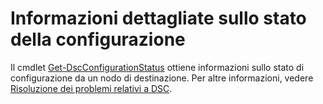 # <a name="details-about-configuration-status"></a>Informazioni dettagliate sullo stato della configurazione

Il cmdlet [Get-DscConfigurationStatus](https://technet.microsoft.com/library/mt517868.aspx) ottiene informazioni sullo stato di configurazione da un nodo di destinazione. Per altre informazioni, vedere [Risoluzione dei problemi relativi a DSC](https://msdn.microsoft.com/powershell/dsc/troubleshooting).